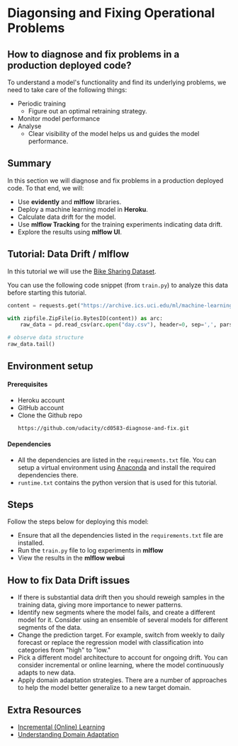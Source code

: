 # Diagonsing and Fixing Operational Problems

## How to diagnose and fix problems in a production deployed code?

To understand a model's functionality and find its underlying problems, we need to take care of the following things:

* Periodic training
    * Figure out an optimal retraining strategy.
* Monitor model performance
* Analyse
    * Clear visibility of the model helps us and guides the model performance.

## Summary

In this section we will diagnose and fix problems in a production deployed code. To that end, we will:

* Use **evidently** and **mlflow** libraries.
* Deploy a machine learning model in **Heroku**.
* Calculate data drift for the model.
* Use **mlflow Tracking** for the training experiments indicating data drift.
* Explore the results using **mlflow UI**.

## Tutorial: Data Drift / mlflow

In this tutorial we will use the [Bike Sharing Dataset](https://archive.ics.uci.edu/ml/machine-learning-databases/00275/Bike-Sharing-Dataset.zip).

You can use the following code snippet (from `train.py`) to analyze this data before starting this tutorial.

```python
content = requests.get("https://archive.ics.uci.edu/ml/machine-learning-databases/00275/Bike-Sharing-Dataset.zip").content

with zipfile.ZipFile(io.BytesIO(content)) as arc:
    raw_data = pd.read_csv(arc.open("day.csv"), header=0, sep=',', parse_dates=['dteday'], index_col='dteday')

# observe data structure
raw_data.tail()
```

## Environment setup

#### Prerequisites
* Heroku account
* GitHub account
* Clone the Github repo
    ```bash
    https://github.com/udacity/cd0583-diagnose-and-fix.git
    ```

#### Dependencies
* All the dependencies are listed in the `requirements.txt` file. You can setup a virtual environment using [Anaconda](https://www.anaconda.com/products/distribution) and install the required dependencies there.
* `runtime.txt` contains the python version that is used for this tutorial.

## Steps
Follow the steps below for deploying this model:

* Ensure that all the dependencies listed in the `requirements.txt` file are installed.
* Run the `train.py` file to log experiments in **mlflow** <br />
* View the results in the **mlflow webui** <br />

## How to fix Data Drift issues
* If there is substantial data drift then you should reweigh samples in the training data, giving more importance to newer patterns.
* Identify new segments where the model fails, and create a different model for it. Consider using an ensemble of several models for different segments of the data.
* Change the prediction target. For example, switch from weekly to daily forecast or replace the regression model with classification into categories from "high" to "low."
* Pick a different model architecture to account for ongoing drift. You can consider incremental or online learning, where the model continuously adapts to new data.
* Apply domain adaptation strategies. There are a number of approaches to help the model better generalize to a new target domain.

## Extra Resources
* [Incremental (Online) Learning](https://towardsdatascience.com/incremental-online-learning-with-scikit-multiflow-6b846913a50b)
* [Understanding Domain Adaptation](https://towardsdatascience.com/understanding-domain-adaptation-5baa723ac71f)
















